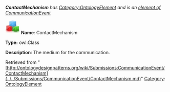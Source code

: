 ___ContactMechanism__ has [Category:OntologyElement](../../Category/OntologyElement.md "Category:OntologyElement") and is an [element of](../../Property/ElementOf.md "Property:ElementOf") [CommunicationEvent](../../Submissions/CommunicationEvent.md "Submissions:CommunicationEvent")_


  




[![Class](../../images/thumb/2/27/Class.gif/45px-Class.gif)](../../Image/Class.gif.md "Class")
__Name__: ContactMechanism 


__Type:__ owl:Class 


__Description__: The medium for the communication. 





Retrieved from "[http://ontologydesignpatterns.org/wiki/Submissions:CommunicationEvent/ContactMechanism](../../Submissions/CommunicationEvent/ContactMechanism.md)"
 [Category](http://ontologydesignpatterns.org/wiki/Special:Categories "Special:Categories"): [OntologyElement](../../Category/OntologyElement.md "Category:OntologyElement")